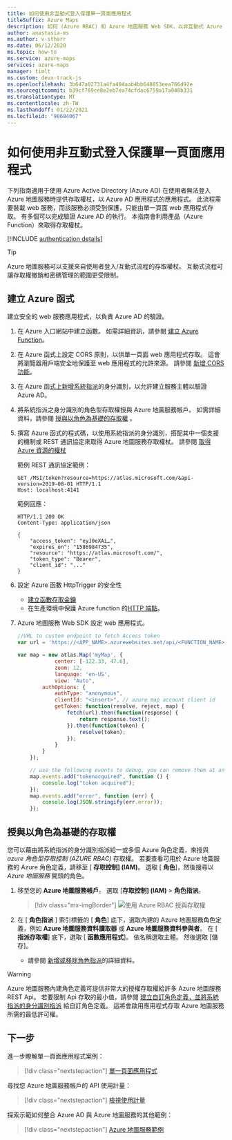 ```yaml
---
title: 如何使用非互動式登入保護單一頁面應用程式
titleSuffix: Azure Maps
description: 如何 (Azure RBAC) 和 Azure 地圖服務 Web SDK，以非互動式 Azure 角色型存取控制設定單一頁面應用程式。
author: anastasia-ms
ms.author: v-stharr
ms.date: 06/12/2020
ms.topic: how-to
ms.service: azure-maps
services: azure-maps
manager: timlt
ms.custom: devx-track-js
ms.openlocfilehash: 3b647a02731a4fa404aab4bb648853eea766d92e
ms.sourcegitcommit: b39cf769ce8e2eb7ea74cfdac6759a17a048b331
ms.translationtype: MT
ms.contentlocale: zh-TW
ms.lasthandoff: 01/22/2021
ms.locfileid: "98684067"
---
```

# <a name="how-to-secure-a-single-page-application-with-non-interactive-sign-in"></a>如何使用非互動式登入保護單一頁面應用程式

下列指南適用于使用 Azure Active Directory (Azure AD) 在使用者無法登入 Azure 地圖服務時提供存取權杖，以 Azure AD 應用程式的應用程式。 此流程需要裝載 web 服務，而該服務必須受到保護，只能由單一頁面 web 應用程式存取。 有多個可以完成驗證 Azure AD 的執行。 本指南會利用產品（Azure Function）來取得存取權杖。

[!INCLUDE [authentication details](./includes/view-authentication-details.md)]

> [!Tip]
> Azure 地圖服務可以支援來自使用者登入/互動式流程的存取權杖。 互動式流程可讓存取權撤銷和密碼管理的範圍更受限制。

## <a name="create-azure-function"></a>建立 Azure 函式

建立安全的 web 服務應用程式，以負責 Azure AD 的驗證。 

1. 在 Azure 入口網站中建立函數。 如需詳細資訊，請參閱 [建立 Azure Function](../azure-functions/functions-get-started.md)。

2. 在 Azure 函式上設定 CORS 原則，以供單一頁面 web 應用程式存取。 這會將瀏覽器用戶端安全地保護至 web 應用程式的允許來源。 請參閱 [新增 CORS 功能](../app-service/app-service-web-tutorial-rest-api.md#add-cors-functionality)。

3. 在 Azure 函[式上新增系統指派](../app-service/overview-managed-identity.md?tabs=dotnet#add-a-system-assigned-identity)的身分識別，以允許建立服務主體以驗證 Azure AD。  

4. 將系統指派之身分識別的角色型存取權授與 Azure 地圖服務帳戶。 如需詳細資料，請參閱 [授與以角色為基礎的存取權](#grant-role-based-access) 。

5. 撰寫 Azure 函式的程式碼，以使用系統指派的身分識別，搭配其中一個支援的機制或 REST 通訊協定來取得 Azure 地圖服務存取權杖。 請參閱 [取得 Azure 資源的權杖](../app-service/overview-managed-identity.md?tabs=dotnet#add-a-system-assigned-identity)

    範例 REST 通訊協定範例：

    ```http
    GET /MSI/token?resource=https://atlas.microsoft.com/&api-version=2019-08-01 HTTP/1.1
    Host: localhost:4141
    ```

    範例回應：

    ```http
    HTTP/1.1 200 OK
    Content-Type: application/json

    {
        "access_token": "eyJ0eXAi…",
        "expires_on": "1586984735",
        "resource": "https://atlas.microsoft.com/",
        "token_type": "Bearer",
        "client_id": "..."
    }
    ```

6. 設定 Azure 函數 HttpTrigger 的安全性

   * [建立函數存取金鑰](../azure-functions/functions-bindings-http-webhook-trigger.md?tabs=csharp#authorization-keys)
   * 在生產環境中保護 Azure function 的[HTTP 端點](../azure-functions/functions-bindings-http-webhook-trigger.md?tabs=csharp#secure-an-http-endpoint-in-production)。
   
7. Azure 地圖服務 Web SDK 設定 web 應用程式。 

    ```javascript
    //URL to custom endpoint to fetch Access token
    var url = 'https://<APP_NAME>.azurewebsites.net/api/<FUNCTION_NAME>?code=<API_KEY>';

    var map = new atlas.Map('myMap', {
                center: [-122.33, 47.6],
                zoom: 12,
                language: 'en-US',
                view: "Auto",
            authOptions: {
                authType: "anonymous",
                clientId: "<insert>", // azure map account client id
                getToken: function(resolve, reject, map) {
                    fetch(url).then(function(response) {
                        return response.text();
                    }).then(function(token) {
                        resolve(token);
                    });
                }
            }
        });

        // use the following events to debug, you can remove them at any time.
        map.events.add("tokenacquired", function () {
            console.log("token acquired");
        });
        map.events.add("error", function (err) {
            console.log(JSON.stringify(err.error));
        });
    ```

## <a name="grant-role-based-access"></a>授與以角色為基礎的存取權

您可以藉由將系統指派的身分識別指派給一或多個 Azure 角色定義，來授與 *azure 角色型存取控制 (AZURE RBAC)* 存取權。 若要查看可用於 Azure 地圖服務的 Azure 角色定義，請移至 [ **存取控制] (IAM)**。 選取 [ **角色**]，然後搜尋以 *Azure 地圖服務* 開頭的角色。

1. 移至您的 **Azure 地圖服務帳戶**。 選取 [**存取控制] (IAM)**  >  **角色指派**。

    > [!div class="mx-imgBorder"]
    > ![使用 Azure RBAC 授與存取權](./media/how-to-manage-authentication/how-to-grant-rbac.png)

2. 在 [ **角色指派** ] 索引標籤的 [ **角色**] 底下，選取內建的 Azure 地圖服務角色定義，例如 **Azure 地圖服務資料讀取器** 或 **Azure 地圖服務資料參與者**。 在 [ **指派存取權**] 底下，選取 [ **函數應用程式**]。 依名稱選取主體。 然後選取 [儲存]。

   * 請參閱 [新增或移除角色指派](../role-based-access-control/role-assignments-portal.md)的詳細資料。

> [!WARNING]
> Azure 地圖服務內建角色定義可提供非常大的授權存取權給許多 Azure 地圖服務 REST Api。 若要限制 Api 存取的最小值，請參閱 [建立自訂角色定義，並將系統指派的身分識別指派](../role-based-access-control/custom-roles.md) 給自訂角色定義。 這將會啟用應用程式存取 Azure 地圖服務所需的最低許可權。

## <a name="next-steps"></a>下一步

進一步瞭解單一頁面應用程式案例：
> [!div class="nextstepaction"]
> [單一頁面應用程式](../active-directory/develop/scenario-spa-overview.md)

尋找您 Azure 地圖服務帳戶的 API 使用計量：
> [!div class="nextstepaction"]
> [檢視使用計量](how-to-view-api-usage.md)

探索示範如何整合 Azure AD 與 Azure 地圖服務的其他範例：
> [!div class="nextstepaction"]
> [Azure 地圖服務範例](https://github.com/Azure-Samples/Azure-Maps-AzureAD-Samples/tree/master/src/ClientGrant)